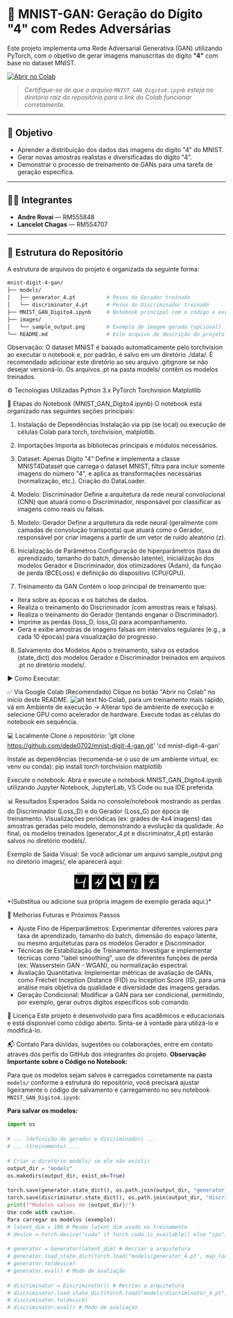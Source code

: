 # 🧠 MNIST-GAN: Geração do Dígito "4" com Redes Adversárias

Este projeto implementa uma Rede Adversarial Generativa (GAN) utilizando PyTorch, com o objetivo de gerar imagens manuscritas do dígito **"4"** com base no dataset MNIST.

[![Abrir no Colab](https://colab.research.google.com/assets/colab-badge.svg)](https://colab.research.google.com/github/dede0702/mnist-digit-4-gan/blob/main/MNIST_GAN_Digito4.ipynb)

> *Certifique-se de que o arquivo `MNIST_GAN_Digito4.ipynb` esteja no diretório raiz do repositório para o link do Colab funcionar corretamente.*

---

## 🎯 Objetivo

- Aprender a distribuição dos dados das imagens do dígito "4" do MNIST.
- Gerar novas amostras realistas e diversificadas do dígito "4".
- Demonstrar o processo de treinamento de GANs para uma tarefa de geração específica.

---

## 👨‍💻 Integrantes

- **Andre Rovai** — RM555848  
- **Lancelot Chagas** — RM554707

---

## 📁 Estrutura do Repositório

A estrutura de arquivos do projeto é organizada da seguinte forma:

```bash
mnist-digit-4-gan/
├── models/
│   ├── generator_4.pt          # Pesos do Gerador treinado
│   └── discriminator_4.pt      # Pesos do Discriminador treinado
├── MNIST_GAN_Digito4.ipynb     # Notebook principal com o código e execução
├── images/
│   └── sample_output.png       # Exemplo de imagem gerada (opcional)
└── README.md                   # Este arquivo de descrição do projeto
```


Observação: O dataset MNIST é baixado automaticamente pelo torchvision ao executar o notebook e, por padrão, é salvo em um diretório ./data/. É recomendado adicionar este diretório ao seu arquivo .gitignore se não desejar versioná-lo. Os arquivos .pt na pasta models/ contêm os modelos treinados.

⚙️ Tecnologias Utilizadas
Python 3.x
PyTorch
Torchvision
Matplotlib

🚦 Etapas do Notebook (MNIST_GAN_Digito4.ipynb)
O notebook está organizado nas seguintes seções principais:

1. Instalação de Dependências
Instalação via pip (se local) ou execução de células Colab para torch, torchvision, matplotlib.

2. Importações
Importa as bibliotecas principais e módulos necessários.

3. Dataset: Apenas Dígito "4"
Define e implementa a classe MNIST4Dataset que carrega o dataset MNIST, filtra para incluir somente imagens do número "4", e aplica as transformações necessárias (normalização, etc.). Criação do DataLoader.

4. Modelo: Discriminador
Define a arquitetura da rede neural convolucional (CNN) que atuará como o Discriminador, responsável por classificar as imagens como reais ou falsas.

5. Modelo: Gerador
Define a arquitetura da rede neural (geralmente com camadas de convolução transposta) que atuará como o Gerador, responsável por criar imagens a partir de um vetor de ruído aleatório (z).

6. Inicialização de Parâmetros
Configuração de hiperparâmetros (taxa de aprendizado, tamanho do batch, dimensão latente), inicialização dos modelos Gerador e Discriminador, dos otimizadores (Adam), da função de perda (BCELoss) e definição do dispositivo (CPU/GPU).

7. Treinamento da GAN
Contém o loop principal de treinamento que:
* Itera sobre as épocas e os batches de dados.
* Realiza o treinamento do Discriminador (com amostras reais e falsas).
* Realiza o treinamento do Gerador (tentando enganar o Discriminador).
* Imprime as perdas (loss_D, loss_G) para acompanhamento.
* Gera e exibe amostras de imagens falsas em intervalos regulares (e.g., a cada 10 épocas) para visualização do progresso.

8. Salvamento dos Modelos
Após o treinamento, salva os estados (state_dict) dos modelos Gerador e Discriminador treinados em arquivos .pt no diretório models/.

▶️ Como Executar:

✅ Via Google Colab (Recomendado)
Clique no botão "Abrir no Colab" no início deste README.
![alt text](https://colab.research.google.com/assets/colab-badge.svg)
No Colab, para um treinamento mais rápido, vá em Ambiente de execução → Alterar tipo de ambiente de execução e selecione GPU como acelerador de hardware.
Execute todas as células do notebook em sequência.

💻 Localmente
Clone o repositório:
'git clone https://github.com/dede0702/mnist-digit-4-gan.git'
'cd mnist-digit-4-gan'

Instale as dependências (recomenda-se o uso de um ambiente virtual, ex: venv ou conda):
pip install torch torchvision matplotlib

Execute o notebook:
Abra e execute o notebook MNIST_GAN_Digito4.ipynb utilizando Jupyter Notebook, JupyterLab, VS Code ou sua IDE preferida.

📊 Resultados Esperados
Saída no console/notebook mostrando as perdas do Discriminador (Loss_D) e do Gerador (Loss_G) por época de treinamento.
Visualizações periódicas (ex: grades de 4x4 imagens) das amostras geradas pelo modelo, demonstrando a evolução da qualidade.
Ao final, os modelos treinados (generator_4.pt e discriminator_4.pt) estarão salvos no diretório models/.

Exemplo de Saída Visual:
Se você adicionar um arquivo sample_output.png no diretório images/, ele aparecerá aqui:
<p align="center">
<img src="images/sample_output.png" width="200" alt="Exemplo de Dígito 4 Gerado pelo modelo">
</p>
*(Substitua ou adicione sua própria imagem de exemplo gerada aqui.)*

🔧 Melhorias Futuras e Próximos Passos
 - Ajuste Fino de Hiperparâmetros: Experimentar diferentes valores para taxa de aprendizado, tamanho do batch, dimensão do espaço latente, ou mesmo arquiteturas para os modelos Gerador e Discriminador.
 - Técnicas de Estabilização de Treinamento: Investigar e implementar técnicas como "label smoothing", uso de diferentes funções de perda (ex: Wasserstein GAN - WGAN), ou normalização espectral.
 - Avaliação Quantitativa: Implementar métricas de avaliação de GANs, como Fréchet Inception Distance (FID) ou Inception Score (IS), para uma análise mais objetiva da qualidade e diversidade das imagens geradas.
 - Geração Condicional: Modificar a GAN para ser condicional, permitindo, por exemplo, gerar outros dígitos específicos sob comando.

📝 Licença
Este projeto é desenvolvido para fins acadêmicos e educacionais e está disponível como código aberto. Sinta-se à vontade para utilizá-lo e modificá-lo.

📬 Contato
Para dúvidas, sugestões ou colaborações, entre em contato através dos perfis do GitHub dos integrantes do projeto.
**Observação Importante sobre o Código no Notebook:**

Para que os modelos sejam salvos e carregados corretamente na pasta `models/` conforme a estrutura do repositório, você precisará ajustar ligeiramente o código de salvamento e carregamento no seu notebook `MNIST_GAN_Digito4.ipynb`:

**Para salvar os modelos:**

```python
import os

# ... (definição do gerador e discriminador) ...
# ... (treinamento) ...

# Criar o diretório models/ se ele não existir
output_dir = "models"
os.makedirs(output_dir, exist_ok=True)

torch.save(generator.state_dict(), os.path.join(output_dir, "generator_4.pt"))
torch.save(discriminator.state_dict(), os.path.join(output_dir, "discriminator_4.pt"))
print(f"Modelos salvos em {output_dir}/")
Use code with caution.
Para carregar os modelos (exemplo):
# latent_dim = 100 # Mesmo latent_dim usado no treinamento
# device = torch.device("cuda" if torch.cuda.is_available() else "cpu")

# generator = Generator(latent_dim) # Recriar a arquitetura
# generator.load_state_dict(torch.load("models/generator_4.pt", map_location=device))
# generator.to(device)
# generator.eval() # Modo de avaliação

# discriminator = Discriminator() # Recriar a arquitetura
# discriminator.load_state_dict(torch.load("models/discriminator_4.pt", map_location=device))
# discriminator.to(device)
# discriminator.eval() # Modo de avaliação
